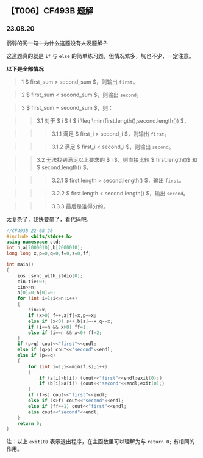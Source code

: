 <head>
    <script src="https://cdn.mathjax.org/mathjax/latest/MathJax.js?config=TeX-AMS-MML_HTMLorMML" type="text/javascript"></script>
    <script type="text/x-mathjax-config">
        MathJax.Hub.Config({
            tex2jax: {
            skipTags: ['script', 'noscript', 'style', 'textarea', 'pre'],
            inlineMath: [['$','$']]
            }
        });
    </script>
</head>

## 【T006】CF493B 题解
### 23.08.20

~~弱弱的问一句：为什么这题没有人发题解？~~

这道题真的就是 ```if``` 与 ```else``` 的简单练习题，但情况繁多，坑也不少，一定注意。

**以下是全部情况**


> 1 $ first\_sum > second\_sum $，则输出 ```first```。

> 2 $ first\_sum < second\_sum $，则输出 ```second```。

> 3 $ first\_sum = second\_sum $，则：

>> 3.1 对于 $ i $ ( $ i \leq \min(first.length(),second.length()) $，

>>> 3.1.1 满足 $ first_i > second_i $，则输出 ```first```。

>>> 3.1.2 满足 $ first_i < second_i $，则输出 ```second```。

>> 3.2 无法找到满足以上要求的 $ i $，则直接比较 $ first.length()$ 和 $ second.length() $，

>>> 3.2.1 $ first.length > second.length() $，输出 ```first```。

>>> 3.2.2 $ first.length < second.length() $，输出 ```second```。

>>> 3.3.3 最后是谁得分的。

太复杂了，我快要晕了，看代码吧。

```cpp
//CF493B 22-08-20
#include <bits/stdc++.h>
using namespace std;
int n,a[2000010],b[2000010];
long long x,p=0,q=0,f=0,s=0,ff;

int main() 
{
	ios::sync_with_stdio(0);
	cin.tie(0);
	cin>>n;
	a[0]=0;b[0]=0;
	for (int i=1;i<=n;i++)
	{
		cin>>x;
		if (x>0) f++,a[f]=x,p+=x;
		else if (x<0) s++,b[s]=-x,q-=x;
		if (i==n && x>0) ff=1;
		else if (i==n && x<0) ff=2;  
	}
	if (p>q) cout<<"first"<<endl;
	else if (q>p) cout<<"second"<<endl;
	else if (p==q)
	{
		for (int i=1;i<=min(f,s);i++)
		{
			if (a[i]>b[i]) {cout<<"first"<<endl;exit(0);}
			if (b[i]>a[i]) {cout<<"second"<<endl;exit(0);}
		}
		if (f>s) cout<<"first"<<endl;
		else if (s>f) cout<<"second"<<endl;
		else if (ff==1) cout<<"first"<<endl;
		else cout<<"second"<<endl;
	}
	return 0;
}
```

注：以上 ```exit(0)``` 表示退出程序，在主函数里可以理解为与 ```return 0;``` 	有相同的作用。
